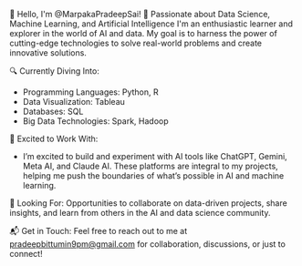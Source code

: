 👋 Hello, I'm @MarpakaPradeepSai!
🚀 Passionate about Data Science, Machine Learning, and Artificial Intelligence
I'm an enthusiastic learner and explorer in the world of AI and data. My goal is to harness the power of cutting-edge technologies to solve real-world problems and create innovative solutions.

🔍 Currently Diving Into:
- Programming Languages: Python, R
- Data Visualization: Tableau
- Databases: SQL
- Big Data Technologies: Spark, Hadoop

🤖 Excited to Work With:
- I’m excited to build and experiment with AI tools like ChatGPT, Gemini, Meta AI, and Claude AI. These platforms are integral to my projects, helping me push the boundaries of what’s possible in AI and machine learning.

🌟 Looking For:
Opportunities to collaborate on data-driven projects, share insights, and learn from others in the AI and data science community.

📬 Get in Touch:
Feel free to reach out to me at pradeepbittumin9pm@gmail.com for collaboration, discussions, or just to connect!
